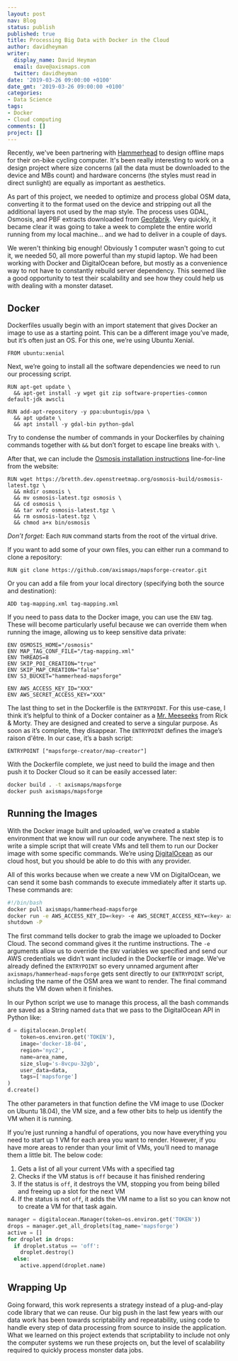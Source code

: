 ```yaml
---
layout: post
nav: Blog
status: publish
published: true
title: Processing Big Data with Docker in the Cloud
author: davidheyman
writer:
  display_name: David Heyman
  email: dave@axismaps.com
  twitter: davidheyman
date: '2019-03-26 09:00:00 +0100'
date_gmt: '2019-03-26 09:00:00 +0100'
categories:
- Data Science
tags:
- Docker
- Cloud computing
comments: []
project: []
---
```


Recently, we've been partnering with [Hammerhead](https://www.hammerhead.io) to design offline maps for their on-bike cycling computer. It's been really interesting to work on a design project where size concerns (all the data must be downloaded to the device and MBs count) and hardware concerns (the styles must read in direct sunlight) are equally as important as aesthetics.

As part of this project, we needed to optimize and process global OSM data, converting it to the format used on the device and stripping out all the additional layers not used by the map style. The process uses GDAL, Osmosis, and PBF extracts downloaded from [Geofabrik](http://download.geofabrik.de). Very quickly, it became clear it was going to take a week to complete the entire world running from my local machine... and we had to deliver in a couple of days.

We weren't thinking big enough! Obviously 1 computer wasn't going to cut it, we needed 50, all more powerful than my stupid laptop. We had been working with Docker and DigitalOcean before, but mostly as a convenience way to not have to constantly rebuild server dependency. This seemed like a good opportunity to test their scalability and see how they could help us with dealing with a monster dataset.

## Docker
Dockerfiles usually begin with an import statement that gives Docker an image to use as a starting point. This can be a different image you’ve made, but it’s often just an OS. For this one, we’re using Ubuntu Xenial.

```docker
FROM ubuntu:xenial
```

Next, we’re going to install all the software dependencies we need to run our processing script.

```docker
RUN apt-get update \
  && apt-get install -y wget git zip software-properties-common default-jdk awscli

RUN add-apt-repository -y ppa:ubuntugis/ppa \
  && apt update \
  && apt install -y gdal-bin python-gdal
```

Try to condense the number of commands in your Dockerfiles by chaining commands together with `&&` but don’t forget to escape line breaks with `\`.

After that, we can include the [Osmosis installation instructions](https://wiki.openstreetmap.org/wiki/Osmosis/Installation) line-for-line from the website:

```docker
RUN wget https://bretth.dev.openstreetmap.org/osmosis-build/osmosis-latest.tgz \
  && mkdir osmosis \
  && mv osmosis-latest.tgz osmosis \
  && cd osmosis \
  && tar xvfz osmosis-latest.tgz \
  && rm osmosis-latest.tgz \
  && chmod a+x bin/osmosis
```

*Don’t forget:* Each `RUN` command starts from the root of the virtual drive.

If you want to add some of your own files, you can either run a command to clone a repository:

```docker
RUN git clone https://github.com/axismaps/mapsforge-creator.git
```

Or you can add a file from your local directory (specifying both the source and destination):

```docker
ADD tag-mapping.xml tag-mapping.xml
```

If you need to pass data to the Docker image, you can use the `ENV` tag. These will become particularly useful because we can override them when running the image, allowing us to keep sensitive data private:

```docker
ENV OSMOSIS_HOME="/osmosis"
ENV MAP_TAG_CONF_FILE="/tag-mapping.xml"
ENV THREADS=8
ENV SKIP_POI_CREATION="true"
ENV SKIP_MAP_CREATION="false"
ENV S3_BUCKET="hammerhead-mapsforge"

ENV AWS_ACCESS_KEY_ID="XXX"
ENV AWS_SECRET_ACCESS_KEY="XXX"
```

The last thing to set in the Dockerfile is the `ENTRYPOINT`. For this use-case, I think it’s helpful to think of a Docker container as a [Mr. Meeseeks](https://rickandmorty.fandom.com/wiki/Mr._Meeseeks) from Rick & Morty. They are designed and created to serve a singular purpose. As soon as it’s complete, they disappear. The `ENTRYPOINT` defines the image’s raison d'être. In our case, it’s a bash script:

```docker
ENTRYPOINT ["mapsforge-creator/map-creator"]
```

With the Dockerfile complete, we just need to build the image and then push it to Docker Cloud so it can be easily accessed later:

```sh
docker build . -t axismaps/mapsforge
docker push axismaps/mapsforge
```

## Running the Images
With the Docker image built and uploaded, we’ve created a stable environment that we know will run our code anywhere. The next step is to write a simple script that will create VMs and tell them to run our Docker image with some specific commands. We’re using [DigitalOcean](https://www.digitalocean.com/) as our cloud host, but you should be able to do this with any provider.

All of this works because when we create a new VM on DigitalOcean, we can send it some bash commands to execute immediately after it starts up. These commands are:

```bash
#!/bin/bash
docker pull axismaps/hammerhead-mapsforge
docker run -e AWS_ACCESS_KEY_ID=<key> -e AWS_SECRET_ACCESS_KEY=<key> axismaps/hammerhead-mapsforge ${area_name} hd en
shutdown -P
```

The first command tells docker to grab the image we uploaded to Docker Cloud. The second command gives it the runtime instructions. The `-e` arguments allow us to override the `ENV` variables we specified and send our AWS credentials we didn’t want included in the Dockerfile or image. We’ve already defined the `ENTRYPOINT` so every unnamed argument after `axismaps/hammerhead-mapsforge` gets sent directly to our `ENTRYPOINT` script, including the name of the OSM area we want to render. The final command shuts the VM down when it finishes.

In our Python script we use to manage this process, all the bash commands are saved as a String named `data` that we pass to the DigitalOcean API in Python like:

```python
d = digitalocean.Droplet(
	token=os.environ.get('TOKEN'),
	image='docker-18-04',
	region='nyc2',
	name=area_name,
	size_slug='s-8vcpu-32gb',
	user_data=data,
	tags=['mapsforge']
)
d.create()
```

The other parameters in that function define the VM image to use (Docker on Ubuntu 18.04), the VM size, and a few other bits to help us identify the VM when it is running.

If you’re just running a handful of operations, you now have everything you need to start up 1 VM for each area you want to render. However, if you have more areas to render than your limit of VMs, you’ll need to manage them a little bit. The below code:

1. Gets a list of all your current VMs with a specified tag
2. Checks if the VM status is `off` because it has finished rendering
3. If the status is `off`, it destroys the VM, stopping you from being billed and freeing up a slot for the next VM
4. If the status is not `off`, it adds the VM name to a list so you can know not to create a VM for that task again.

```python
manager = digitalocean.Manager(token=os.environ.get('TOKEN'))
drops = manager.get_all_droplets(tag_name='mapsforge')
active = []
for droplet in drops:
  if droplet.status == 'off':
    droplet.destroy()
  else:
    active.append(droplet.name)
```

## Wrapping Up
Going forward, this work represents a strategy instead of a plug-and-play code library that we can reuse. Our big push in the last few years with our data work has been towards scriptability and repeatability, using code to handle every step of data processing from source to inside the application. What we learned on this project extends that scriptability to include not only the computer systems we run these projects on, but the level of scalability required to quickly process monster data jobs.